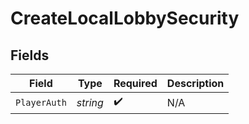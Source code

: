 # CreateLocalLobbySecurity


## Fields

| Field              | Type               | Required           | Description        |
| ------------------ | ------------------ | ------------------ | ------------------ |
| `PlayerAuth`       | *string*           | :heavy_check_mark: | N/A                |